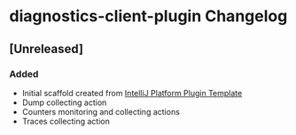 <!-- Keep a Changelog guide -> https://keepachangelog.com -->

# diagnostics-client-plugin Changelog

## [Unreleased]
### Added
- Initial scaffold created from [IntelliJ Platform Plugin Template](https://github.com/JetBrains/intellij-platform-plugin-template)
- Dump collecting action
- Counters monitoring and collecting actions
- Traces collecting action
